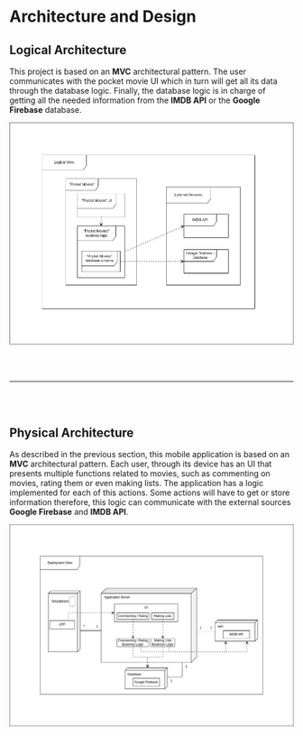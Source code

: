 # Architecture and Design

## Logical Architecture

This project is based on an <b>MVC</b> architectural pattern. The user communicates with the pocket movie UI which in turn will get all its data through the database logic. Finally, the database logic is in charge of getting all the needed information from the <b>IMDB API</b> or the <b>Google Firebase</b> database.  

<div justify="center">
  <img src="../images/logical-arch.jpg"/>
</div>

<br><br><hr><br><br>

## Physical Architecture

As described in the previous section, this mobile application is based on an <b>MVC</b> architectural pattern. Each user, through its device has an UI that presents multiple functions related to movies, such as commenting on movies, rating them or even making lists. The application has a logic implemented for each of this actions. Some actions will have to get or store information therefore, this logic can communicate with the external sources <b>Google Firebase</b> and <b>IMDB API</b>.

<div justify="center">
  <img src="../images/physical-arch.jpg"/>
</div>

